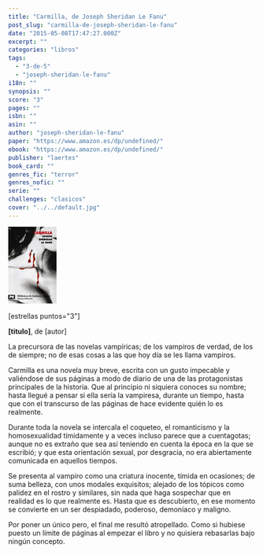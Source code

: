 ```yaml
---
title: "Carmilla, de Joseph Sheridan Le Fanu"
post_slug: "carmilla-de-joseph-sheridan-le-fanu"
date: "2015-05-08T17:47:27.000Z"
excerpt: ""
categories: "libros"
tags: 
  - "3-de-5"
  - "joseph-sheridan-le-fanu"
i18n: ""
synopsis: ""
score: "3"
pages: ""
isbn: ""
asin: ""
author: "joseph-sheridan-le-fanu"
paper: "https://www.amazon.es/dp/undefined/"
ebook: "https://www.amazon.es/dp/undefined/"
publisher: "laertes"
book_card: ""
genres_fic: "terror"
genres_nofic: ""
serie: ""
challenges: "clasicos"
cover: "../../default.jpg"
---
```


![[titulo-foto]](images/carmilla-p.jpg)

\[estrellas puntos="3"\]

**\[titulo\]**, de \[autor\]

La precursora de las novelas vampíricas; de los vampiros de verdad, de los de siempre; no de esas cosas a las que hoy día se les llama vampiros.

Carmilla es una novela muy breve, escrita con un gusto impecable y valiéndose de sus páginas a modo de diario de una de las protagonistas principales de la historia. Que al principio ni siquiera conoces su nombre; hasta llegué a pensar si ella sería la vampiresa, durante un tiempo, hasta que con el transcurso de las páginas de hace evidente quién lo es realmente.

Durante toda la novela se intercala el coqueteo, el romanticismo y la homosexualidad tímidamente y a veces incluso parece que a cuentagotas; aunque no es extraño que sea así teniendo en cuenta la época en la que se escribió; y que esta orientación sexual, por desgracia, no era abiertamente comunicada en aquellos tiempos.

Se presenta al vampiro como una criatura inocente, tímida en ocasiones; de suma belleza, con unos modales exquisitos; alejado de los tópicos como palidez en el rostro y similares, sin nada que haga sospechar que en realidad es lo que realmente es. Hasta que es descubierto, en ese momento se convierte en un ser despiadado, poderoso, demoníaco y maligno.

Por poner un único pero, el final me resultó atropellado. Como si hubiese puesto un límite de páginas al empezar el libro y no quisiera rebasarlas bajo ningún concepto.
